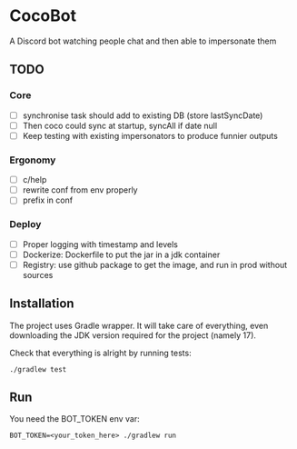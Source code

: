 # CocoBot
A Discord bot watching people chat and then able to impersonate them

## TODO

### Core
- [ ] synchronise task should add to existing DB (store lastSyncDate)
- [ ] Then coco could sync at startup, syncAll if date null
- [ ] Keep testing with existing impersonators to produce funnier outputs

### Ergonomy
- [ ] c/help
- [ ] rewrite conf from env properly
- [ ] prefix in conf

### Deploy
- [ ] Proper logging with timestamp and levels
- [ ] Dockerize: Dockerfile to put the jar in a jdk container
- [ ] Registry: use github package to get the image, and run in prod without sources

## Installation

The project uses Gradle wrapper. It will take care of everything, even downloading the JDK version required for the project (namely 17).

Check that everything is alright by running tests:

```shell
./gradlew test
```

## Run

You need the BOT_TOKEN env var:

```shell
BOT_TOKEN=<your_token_here> ./gradlew run
```